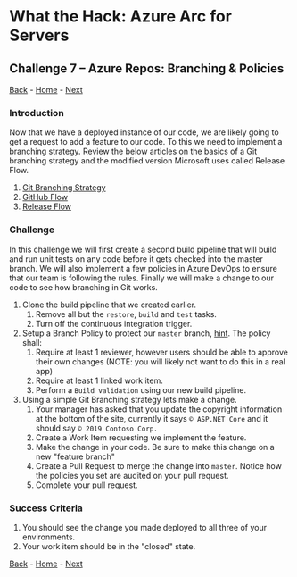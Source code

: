 # What the Hack: Azure Arc for Servers 

## Challenge 7 – Azure Repos: Branching & Policies
[Back](challenge06.md) - [Home](../readme.md) - [Next](challenge08.md)

### Introduction

Now that we have a deployed instance of our code, we are likely going to get a request to add a feature to our code. To this we need to implement a branching strategy. Review the below articles on the basics of a Git branching strategy and the modified version Microsoft uses called Release Flow.

1. [Git Branching Strategy](https://docs.microsoft.com/en-us/azure/devops/repos/git/git-branching-guidance?view=azure-devops)
2. [GitHub Flow](https://guides.github.com/introduction/flow/)
3. [Release Flow](https://docs.microsoft.com/en-us/azure/devops/learn/devops-at-microsoft/release-flow)


### Challenge

In this challenge we will first create a second build pipeline that will build and run unit tests on any code before it gets checked into the master branch. We will also implement a few policies in Azure DevOps to ensure that our team is following the rules. Finally we will make a change to our code to see how branching in Git works. 

1. Clone the build pipeline that we created earlier.
   1. Remove all but the `restore`, `build` and `test` tasks.
   2. Turn off the continuous integration trigger.
2. Setup a Branch Policy to protect our `master` branch, [hint](https://docs.microsoft.com/en-us/azure/devops/repos/git/branch-policies?view=azure-devops). The policy shall: 
   1. Require at least 1 reviewer, however users should be able to approve their own changes (NOTE: you will likely not want to do this in a real app)
   2. Require at least 1 linked work item.
   3. Perform a `Build validation` using our new build pipeline.
3. Using a simple Git Branching strategy lets make a change. 
   1. Your manager has asked that you update the copyright information at the bottom of the site, currently it says `© ASP.NET Core` and it should say `© 2019 Contoso Corp.`
   2. Create a Work Item requesting we implement the feature. 
   3. Make the change in your code. Be sure to make this change on a new "feature branch"
   4. Create a Pull Request to merge the change into `master`. Notice how the policies you set are audited on your pull request.
   5.  Complete your pull request.

### Success Criteria

1. You should see the change you made deployed to all three of your environments.
2. Your work item should be in the "closed" state.


[Back](challenge06.md) - [Home](../readme.md) - [Next](challenge08.md)
